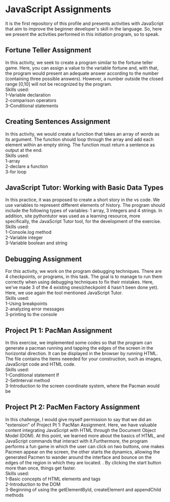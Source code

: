 # JavaScript Assignments

It is the first repository of this profile and presents activities with JavaScript that aim to improve the beginner developer's skill in the language. So, here we present the activities performed in this initiation program, so to speak.

## Fortune Teller Assignment  
In this activity, we seek to create a program similar to the fortune teller game. Here, you can assign a value to the variable fortune and, with that, the program would present an adequate answer according to the number (containing three possible answers). However, a number outside the closed range [0,10] will not be recognized by the program.  
Skills used:  
1-Variable declaration  
2-comparison operators  
3-Conditional statements

## Creating Sentences Assignment  
In this activity, we would create a function that takes an array of words as its argument. The function should loop through the array and add each element within an empty string. The function must return a sentence as output at the end.  
Skills used:  
1-array  
2-declare a function  
3-for loop

## JavaScript Tutor: Working with Basic Data Types  
In this practice, it was proposed to create a short story in the vs code. We use variables to represent different elements of history. The program should include the following types of variables: 1 array, 3 integers and 4 strings. In addition, site pythontutor was used as a learning resource, more specifically, the JavaScript Tutor tool, for the development of the exercise.  
Skills used:  
1-Console.log method  
2-Variable integer  
3-Variable boolean and string
 
## Debugging Assignment  
For this activity, we work on the program debugging techniques. There are 4 checkpoints, or programs, in this task. The goal is to manage to run them correctly when using debugging techniques to fix their mistakes. Here, we've made 3 of the 4 existing ones(checkpoint 4 hasn't been done yet). Here, we use again the tool mentioned JavaScript Tutor.  
Skills used:  
1-Using breakpoints  
2-analyzing error messages  
3-printing to the console

## Project Pt 1: PacMan Assignment  
In this exercise, we implemented some codes so that the program can generate a pacman running and tapping the edges of the screen in the horizontal direction. It can be displayed in the browser by running HTML. The file contains the items neeeded for your construction, such as images, JavaScript code and HTML code.  
Skills used:  
1-Conditional statement If  
2-SetInterval method  
3-Introduction to the screen coordinate system, where the Pacman would be

## Project Pt 2: PacMen Factory Assignment  
In this challenge, I would give myself permission to say that we did an "extension" of Project Pt 1: PacMan Assignment. Here, we have valuable content integrating JavaScript with HTML through the Document Object Model (DOM). At this point, we learned more about the basics of HTML, and JavaScript commands that interact with it.Furthermore, the program performs a fun game in which the user can click on two buttons, one makes Pacmen appear on the screen, the other starts the dynamics, allowing the generated Pacmen to wander around the interface and bounce on the edges of the region in which they are located. . By clicking the start button more than once, things get faster.  
Skills used:  
1-Basic concepts of HTML elements and tags  
2-Introduction to the DOM  
3-Beginning of using the getElementById, createElement and appendChild methods



